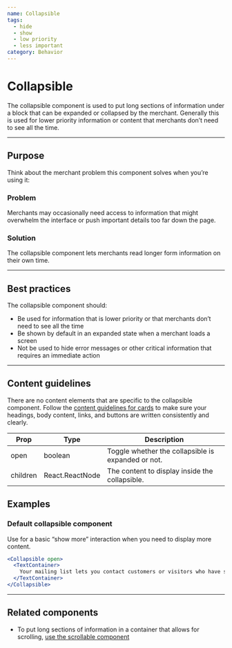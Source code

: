 ```yaml
---
name: Collapsible
tags:
  - hide
  - show
  - low priority
  - less important
category: Behavior
---
```


# Collapsible
The collapsible component is used to put long sections of information under a
block that can be expanded or collapsed by the merchant. Generally this is
used for lower priority information or content that merchants don’t need to see
all the time.

---

## Purpose

Think about the merchant problem this component solves when you’re using it:

### Problem

Merchants may occasionally need access to information that might overwhelm
the interface or push important details too far down the page.

### Solution

The collapsible component lets merchants read longer form information on their own time.

---

## Best practices
The collapsible component should:

* Be used for information that is lower priority or that merchants don’t need
to see all the time
* Be shown by default in an expanded state when a merchant loads a screen
* Not be used to hide error messages or other critical information that requires
an immediate action

---

## Content guidelines
There are no content elements that are specific to the collapsible component. Follow the [content guidelines for cards](/components/structure/card) to make sure your headings, body content, links, and buttons are written consistently and clearly.

| Prop | Type | Description |
| ---- | ---- | ----------- |
| open | boolean | Toggle whether the collapsible is expanded or not. |
| children | React.ReactNode | The content to display inside the collapsible. |

## Examples

### Default collapsible component

Use for a basic “show more” interaction when you need to display more content.

```jsx
<Collapsible open>
  <TextContainer>
    Your mailing list lets you contact customers or visitors who have shown an interest in your store. Reach out to them with exclusive offers or updates about your products.
  </TextContainer>
</Collapsible>
```

---

## Related components

* To put long sections of information in a container that allows for scrolling, [use the scrollable component](/components/behavior/scrollable)
